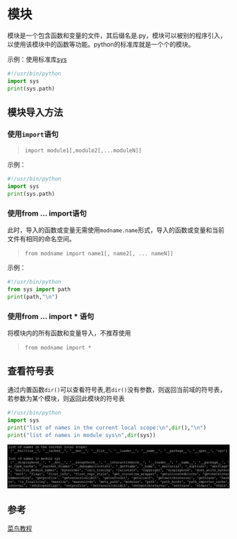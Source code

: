 # 模块
模块是一个包含函数和变量的文件，其后缀名是.py，模块可以被别的程序引入，以使用该模块中的函数等功能。python的标准库就是一个个的模块。

示例：使用标准库[sys](https://docs.python.org/3/library/sys.html)
```python
#!/usr/bin/python
import sys
print(sys.path)
```
## 模块导入方法
### 使用`import`语句

> `import module1[,module2[,...moduleN]]`

示例：

```python
#!/usr/bin/python
import sys
print(sys.path)
```

### 使用from ... import语句
此时，导入的函数或变量无需使用`modname.name`形式，导入的函数或变量和当前文件有相同的命名空间。

> `from modname import name1[, name2[, ... nameN]]`

示例：
```python
#!/usr/bin/python
from sys import path
print(path,"\n")
```


### 使用from ... import * 语句
将模块内的所有函数和变量导入，不推荐使用

> `from modname import *`

## 查看符号表
通过内置函数`dir()`可以查看符号表,若`dir()`没有参数，则返回当前域的符号表，若参数为某个模块，则返回此模块的符号表

```python
#!/usr/bin/python
import sys 
print("list of names in the current local scope:\n",dir(),"\n")
print("list of names in module sys\n",dir(sys))
```

![dir](resource/dir.png)


## 参考
[菜鸟教程](http://www.runoob.com/python3/python3-module.html)

